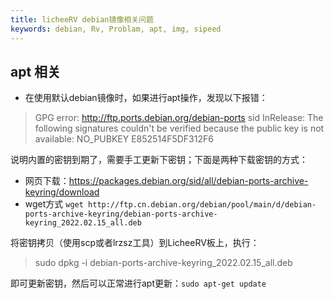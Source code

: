 ```yaml
---
title: licheeRV debian镜像相关问题
keywords: debian, Rv, Problam, apt, img, sipeed
---
```


## apt 相关

- 在使用默认debian镜像时，如果进行apt操作，发现以下报错：
  
> GPG error: http://ftp.ports.debian.org/debian-ports sid InRelease: The following signatures couldn't be verified because the public key is not available: NO_PUBKEY E852514F5DF312F6

说明内置的密钥到期了，需要手工更新下密钥；下面是两种下载密钥的方式：
 - 网页下载：https://packages.debian.org/sid/all/debian-ports-archive-keyring/download
 - wget方式 `wget http://ftp.cn.debian.org/debian/pool/main/d/debian-ports-archive-keyring/debian-ports-archive-keyring_2022.02.15_all.deb`
  
将密钥拷贝（使用scp或者lrzsz工具）到LicheeRV板上，执行：
> sudo dpkg -i debian-ports-archive-keyring_2022.02.15_all.deb
> 
即可更新密钥，然后可以正常进行apt更新：`sudo apt-get update`